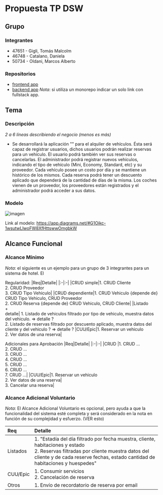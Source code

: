 # Propuesta TP DSW

## Grupo
### Integrantes
* 47651 - Gigli, Tomás Malcolm
* 46748 - Catalano, Daniela
* 50734 - Oldani, Marcos Alberto

### Repositorios
* [frontend app](http://hyperlinkToGihubOrGitlab)
* [backend app](http://hyperlinkToGihubOrGitlab)
*Nota*: si utiliza un monorepo indicar un solo link con fullstack app.

## Tema
### Descripción
*2 a 6 líneas describiendo el negocio (menos es más)*
* Se desarrollará la aplicación "" para el alquiler de vehículos. Ésta será capaz de registrar usuarios, dichos usuarios podrán realizar reservas para un vehículo. El usuario podrá también ver sus reservas o cancelarlas. El administrador podrá registrar nuevos vehículos, indicando el tipo de vehículo (Mini, Economy, Standard, etc) y su proveedor. Cada vehículo posee un costo por día y se mantiene un histórico de los mismos. Cada reserva podrá tener un descuento aplicado que dependerá de la cantidad de días de la misma. Los coches vienen de un proveedor, los proveedores están registrados y el administrador podrá acceder a sus datos.

### Modelo
![imagen](https://github.com/tomiingm/tp/assets/139399407/62c33f27-fae1-4f89-807c-31d9af86937d)

Link al modelo: https://app.diagrams.net/#G1Oikc-1wsutwLlwoFW8XfHttswwOmgbkW

## Alcance Funcional 

### Alcance Mínimo

*Nota*: el siguiente es un ejemplo para un grupo de 3 integrantes para un sistema de hotel. El 

Regularidad:
|Req|Detalle|
|:-|:-|
|CRUD simple|1. CRUD Cliente<br>2. CRUD Proveedor<br>3. CRUD Tipo Vehiculo|
|CRUD dependiente|1. CRUD Vehiculo {depende de} CRUD Tipo Vehiculo, CRUD Proveedor<br>2. CRUD Reserva {depende de} CRUD Vehiculo, CRUD Cliente|
|Listado<br>+<br>detalle| 1. Listado de vehiculos filtrado por tipo de vehiculo, muestra datos del vehiculo. => detalle ?<br> 2. Listado de reservas filtrado por descuento aplicado, muestra datos del cliente y del vehiculo ? => detalle ?
|CUU/Epic|1. Reservar un vehiculo<br>2. Ver datos de una reserva|


Adicionales para Aprobación
|Req|Detalle|
|:-|:-|
|CRUD |1. CRUD ...<br>2. CRUD ...<br>3. CRUD ...<br>4. CRUD ...<br>5. CRUD ...<br>6. CRUD ...<br>7. CRUD ...|
|CUU/Epic|1. Reservar un vehiculo<br>2. Ver datos de una reserva|<br>3. Cancelar una reserva|


### Alcance Adicional Voluntario

*Nota*: El Alcance Adicional Voluntario es opcional, pero ayuda a que la funcionalidad del sistema esté completa y será considerado en la nota en función de su complejidad y esfuerzo. (VER esto)

|Req|Detalle|
|:-|:-|
|Listados |1. "Estadía del día filtrado por fecha muestra, cliente, habitaciones y estado <br>2. Reservas filtradas por cliente muestra datos del cliente y de cada reserve fechas, estado cantidad de habitaciones y huespedes"|
|CUU/Epic|1. Consumir servicios<br>2. Cancelación de reserva|
|Otros|1. Envío de recordatorio de reserva por email|

